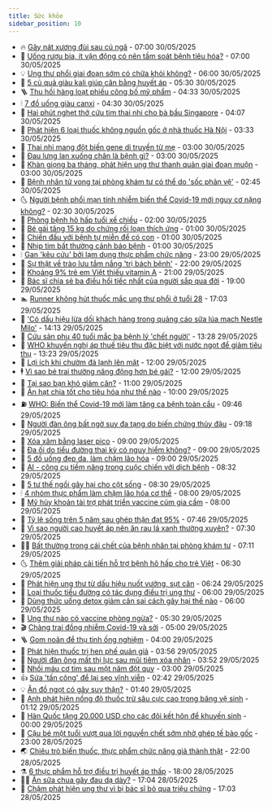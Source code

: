 ```yaml
---
title: Sức khỏe
sidebar_position: 10
---
```


<!-- vnexpress-suc-khoe:START -->
- 🔥 [Gãy nát xương đùi sau cú ngã](https://vnexpress.net/gay-nat-xuong-dui-sau-cu-nga-4892446.html) - 07:00 30/05/2025
- 🥰 [Uống rượu bia, ít vận động có nên tầm soát bệnh tiêu hóa?](https://vnexpress.net/uong-ruou-bia-it-van-dong-co-nen-tam-soat-benh-tieu-hoa-4892439.html) - 07:00 30/05/2025
- 💡 [Ung thư phổi giai đoạn sớm có chữa khỏi không?](https://vnexpress.net/ung-thu-phoi-giai-doan-som-co-chua-khoi-khong-4892436.html) - 06:00 30/05/2025
- 🤗 [5 củ quả giàu kali giúp cân bằng huyết áp](https://vnexpress.net/5-cu-qua-giau-kali-giup-can-bang-huyet-ap-4892381.html) - 05:30 30/05/2025
- 🪜 [Thu hồi hàng loạt phiếu công bố mỹ phẩm](https://vnexpress.net/thu-hoi-hang-loat-phieu-cong-bo-my-pham-4892377.html) - 04:33 30/05/2025
- 🕯 [7 đồ uống giàu canxi](https://vnexpress.net/7-do-uong-giau-canxi-4892365.html) - 04:30 30/05/2025
- 🤭 [Hai phút nghẹt thở cứu tim thai nhi cho bà bầu Singapore](https://vnexpress.net/hai-phut-nghet-tho-cuu-tim-thai-nhi-cho-ba-bau-singapore-4892124.html) - 04:07 30/05/2025
- 👀 [Phát hiện 6 loại thuốc không nguồn gốc ở nhà thuốc Hà Nội](https://vnexpress.net/phat-hien-6-loai-thuoc-khong-nguon-goc-o-nha-thuoc-ha-noi-4892303.html) - 03:33 30/05/2025
- 🌋 [Thai nhi mang đột biến gene di truyền từ mẹ](https://vnexpress.net/thai-nhi-mang-dot-bien-gene-di-truyen-tu-me-4892272.html) - 03:00 30/05/2025
- 🫶 [Đau lưng lan xuống chân là bệnh gì?](https://vnexpress.net/dau-lung-lan-xuong-chan-la-benh-gi-4892220.html) - 03:00 30/05/2025
- 🦆 [Khàn giọng ba tháng, phát hiện ung thư thanh quản giai đoạn muộn](https://vnexpress.net/khan-giong-ba-thang-phat-hien-ung-thu-thanh-quan-giai-doan-muon-4892217.html) - 03:00 30/05/2025
- 🚀 [Bệnh nhân tử vong tại phòng khám tư có thể do &#39;sốc phản vệ&#39;](https://vnexpress.net/benh-nhan-tu-vong-tai-phong-kham-tu-co-the-do-soc-phan-ve-4892312.html) - 02:45 30/05/2025
- 🌜 [Người bệnh phổi mạn tính nhiễm biến thể Covid-19 mới nguy cơ nặng không?](https://vnexpress.net/nguoi-benh-phoi-man-tinh-nhiem-bien-the-covid-19-moi-nguy-co-nang-khong-4892277.html) - 02:30 30/05/2025
- 🧰 [Phòng bệnh hô hấp tuổi xế chiều](https://vnexpress.net/phong-benh-ho-hap-tuoi-xe-chieu-4892157.html) - 02:00 30/05/2025
- 💫 [Bé gái tăng 15 kg do chứng rối loạn thích ứng](https://vnexpress.net/be-gai-tang-15-kg-do-chung-roi-loan-thich-ung-4892222.html) - 01:00 30/05/2025
- 🌝 [Chiến đấu với bệnh tự miễn để có con](https://vnexpress.net/chien-dau-voi-benh-tu-mien-de-co-con-4891813.html) - 01:00 30/05/2025
- 🗽 [Nhịp tim bất thường cảnh báo bệnh](https://vnexpress.net/nhip-tim-bat-thuong-canh-bao-benh-4891501.html) - 01:00 30/05/2025
- 🕯 [Gan &#39;kêu cứu&#39; bởi lạm dụng thực phẩm chức năng](https://vnexpress.net/gan-keu-cuu-boi-lam-dung-thuc-pham-chuc-nang-4891643.html) - 23:00 29/05/2025
- 🦅 [Sự thật về trào lưu tắm nắng &#39;trị bách bệnh&#39;](https://vnexpress.net/su-that-ve-trao-luu-tam-nang-tri-bach-benh-4886001.html) - 22:00 29/05/2025
- 🦆 [Khoảng 9% trẻ em Việt thiếu vitamin A](https://vnexpress.net/khoang-9-tre-em-viet-thieu-vitamin-a-4892191.html) - 21:00 29/05/2025
- 🎊 [Bác sĩ chia sẻ ba điều hối tiếc nhất của người sắp qua đời](https://vnexpress.net/bac-si-chia-se-ba-dieu-hoi-tiec-nhat-cua-nguoi-sap-qua-doi-4891837.html) - 19:00 29/05/2025
- 🏊 [Runner không hút thuốc mắc ung thư phổi ở tuổi 28](https://vnexpress.net/runner-khong-hut-thuoc-mac-ung-thu-phoi-o-tuoi-28-4891241.html) - 17:03 29/05/2025
- 📝 [&#39;Có dấu hiệu lừa dối khách hàng trong quảng cáo sữa lúa mạch Nestle Milo&#39;](https://vnexpress.net/co-dau-hieu-lua-doi-khach-hang-trong-quang-cao-sua-lua-mach-nestle-milo-4892200.html) - 14:13 29/05/2025
- 💯 [Cứu sản phụ 40 tuổi mắc ba bệnh lý &#39;chết người&#39;](https://vnexpress.net/cuu-san-phu-40-tuoi-mac-ba-benh-ly-chet-nguoi-4891898.html) - 13:28 29/05/2025
- 🌊 [WHO khuyến nghị áp thuế tiêu thụ đặc biệt với nước ngọt để giảm tiêu thụ](https://vnexpress.net/who-khuyen-nghi-ap-thue-tieu-thu-dac-biet-voi-nuoc-ngot-de-giam-tieu-thu-4892196.html) - 13:23 29/05/2025
- 🚀 [Lợi ích khi chườm đá lạnh lên mặt](https://vnexpress.net/loi-ich-khi-chuom-da-lanh-len-mat-4891957.html) - 12:00 29/05/2025
- 🕴 [Vì sao bé trai thường năng động hơn bé gái?](https://vnexpress.net/vi-sao-be-trai-thuong-nang-dong-hon-be-gai-4891934.html) - 12:00 29/05/2025
- 🗽 [Tại sao bạn khó giảm cân?](https://vnexpress.net/tai-sao-ban-kho-giam-can-4892004.html) - 11:00 29/05/2025
- 🎡 [Ăn hạt chia tốt cho tiêu hóa như thế nào](https://vnexpress.net/an-hat-chia-tot-cho-tieu-hoa-nhu-the-nao-4892016.html) - 10:00 29/05/2025
- ⛽️ [WHO: Biến thể Covid-19 mới làm tăng ca bệnh toàn cầu](https://vnexpress.net/who-bien-the-covid-19-moi-lam-tang-ca-benh-toan-cau-4892154.html) - 09:46 29/05/2025
- 🦆 [Người đàn ông bất ngờ suy đa tạng do biến chứng thủy đậu](https://vnexpress.net/nguoi-dan-ong-bat-ngo-suy-da-tang-do-bien-chung-thuy-dau-4892083.html) - 09:18 29/05/2025
- 🤩 [Xóa xăm bằng laser pico](https://vnexpress.net/xoa-xam-bang-laser-pico-4892077.html) - 09:00 29/05/2025
- 🦒 [Đa ối do tiểu đường thai kỳ có nguy hiểm không?](https://vnexpress.net/da-oi-do-tieu-duong-thai-ky-co-nguy-hiem-khong-4892065.html) - 09:00 29/05/2025
- 💫 [5 đồ uống đẹp da, làm chậm lão hóa](https://vnexpress.net/5-do-uong-dep-da-lam-cham-lao-hoa-4891878.html) - 09:00 29/05/2025
- 🐘 [AI - công cụ tiềm năng trong cuộc chiến với dịch bệnh](https://vnexpress.net/ai-cong-cu-tiem-nang-trong-cuoc-chien-voi-dich-benh-4891884.html) - 08:32 29/05/2025
- 🚀 [5 tư thế ngồi gây hại cho cột sống](https://vnexpress.net/5-tu-the-ngoi-gay-hai-cho-cot-song-4892044.html) - 08:30 29/05/2025
- 🕯 [4 nhóm thực phẩm làm chậm lão hóa cơ thể](https://vnexpress.net/4-nhom-thuc-pham-lam-cham-lao-hoa-co-the-4892043.html) - 08:00 29/05/2025
- 🦏 [Mỹ hủy khoản tài trợ phát triển vaccine cúm gia cầm](https://vnexpress.net/my-huy-khoan-tai-tro-phat-trien-vaccine-cum-gia-cam-4892025.html) - 08:00 29/05/2025
- 🦄 [Tỷ lệ sống trên 5 năm sau ghép thận đạt 95%](https://vnexpress.net/ty-le-song-tren-5-nam-sau-ghep-than-dat-95-4891909.html) - 07:46 29/05/2025
- 🦒 [Vì sao người cao huyết áp nên ăn rau lá xanh thường xuyên?](https://vnexpress.net/vi-sao-nguoi-cao-huyet-ap-nen-an-rau-la-xanh-thuong-xuyen-4891983.html) - 07:30 29/05/2025
- 👨‍🏫 [Bất thường trong cái chết của bệnh nhân tại phòng khám tư](https://vnexpress.net/bat-thuong-trong-cai-chet-cua-benh-nhan-tai-phong-kham-tu-4891995.html) - 07:11 29/05/2025
- 🌜 [Thêm giải pháp cải tiến hỗ trợ bệnh hô hấp cho trẻ Việt](https://vnexpress.net/them-giai-phap-cai-tien-ho-tro-benh-ho-hap-cho-tre-viet-4892006.html) - 06:30 29/05/2025
- 🚀 [Phát hiện ung thư từ dấu hiệu nuốt vướng, sụt cân](https://vnexpress.net/suc-khoe-cam-nang-phat-hien-ung-thu-tu-dau-hieu-nuot-vuong-sut-can-4891529.html) - 06:24 29/05/2025
- 💃 [Loại thuốc tiểu đường có tác dụng điều trị ung thư](https://vnexpress.net/loai-thuoc-tieu-duong-co-tac-dung-dieu-tri-ung-thu-4891673.html) - 06:00 29/05/2025
- 💯 [Dùng thức uống detox giảm cân sai cách gây hại thế nào](https://vnexpress.net/dung-thuc-uong-detox-giam-can-sai-cach-gay-hai-the-nao-4891894.html) - 06:00 29/05/2025
- 🤔 [Ung thư nào có vaccine phòng ngừa?](https://vnexpress.net/ung-thu-nao-co-vaccine-phong-ngua-4891956.html) - 05:30 29/05/2025
- 🎬 [Chàng trai đồng nhiễm Covid-19 và sởi](https://vnexpress.net/chang-trai-dong-nhiem-covid-19-va-soi-4891887.html) - 05:00 29/05/2025
- 🪜 [Gom noãn để thụ tinh ống nghiệm](https://vnexpress.net/gom-noan-de-thu-tinh-ong-nghiem-4891873.html) - 04:00 29/05/2025
- 🦣 [Phát hiện thuốc trị hen phế quản giả](https://vnexpress.net/phat-hien-thuoc-tri-hen-phe-quan-gia-4891900.html) - 03:56 29/05/2025
- 🧐 [Người đàn ông mất thị lực sau mũi tiêm xóa nhăn](https://vnexpress.net/nguoi-dan-ong-mat-thi-luc-sau-mui-tiem-xoa-nhan-4891874.html) - 03:52 29/05/2025
- 🤡 [Nhồi máu cơ tim sau một năm đột quỵ](https://vnexpress.net/nhoi-mau-co-tim-sau-mot-nam-dot-quy-4891817.html) - 03:00 29/05/2025
- 👍 [Sứa &#39;tấn công&#39; để lại sẹo vĩnh viễn](https://vnexpress.net/sua-tan-cong-de-lai-seo-vinh-vien-4891806.html) - 02:42 29/05/2025
- 💡 [Ăn đồ ngọt có gây suy thận?](https://vnexpress.net/suc-khoe-cam-nang-an-do-ngot-co-gay-suy-than-4891597.html) - 01:40 29/05/2025
- 💯 [Anh phát hiện nồng độ thuốc trừ sâu cực cao trong băng vệ sinh](https://vnexpress.net/anh-phat-hien-nong-do-thuoc-tru-sau-cuc-cao-trong-bang-ve-sinh-4891751.html) - 01:12 29/05/2025
- 🧠 [Hàn Quốc tặng 20.000 USD cho các đôi kết hôn để khuyến sinh](https://vnexpress.net/han-quoc-tang-20-000-usd-cho-cac-doi-ket-hon-de-khuyen-sinh-4891654.html) - 00:00 29/05/2025
- 🎡 [Cậu bé một tuổi vượt qua lời nguyền chết sớm nhờ ghép tế bào gốc](https://vnexpress.net/cau-be-mot-tuoi-vuot-qua-loi-nguyen-chet-som-nho-ghep-te-bao-goc-4891387.html) - 23:00 28/05/2025
- 🌏 [Chiêu trò biến thuốc, thực phẩm chức năng giả thành thật](https://vnexpress.net/chieu-tro-bien-thuoc-thuc-pham-chuc-nang-gia-thanh-that-4891083.html) - 22:00 28/05/2025
- ⚗️ [6 thực phẩm hỗ trợ điều trị huyết áp thấp](https://vnexpress.net/suc-khoe-cam-nang-6-thuc-pham-ho-tro-dieu-tri-huyet-ap-thap-4891294.html) - 18:00 28/05/2025
- 👨‍🏫 [Ăn sữa chua gây đau dạ dày?](https://vnexpress.net/suc-khoe-cam-nang-an-sua-chua-gay-dau-da-day-4890838.html) - 17:04 28/05/2025
- 🤖 [Chậm phát hiện ung thư vì bị bác sĩ bỏ qua triệu chứng](https://vnexpress.net/suc-khoe-cam-nang-cham-phat-hien-ung-thu-vi-bi-bac-si-bo-qua-trieu-chung-4891005.html) - 17:03 28/05/2025<!-- vnexpress-suc-khoe:END -->

